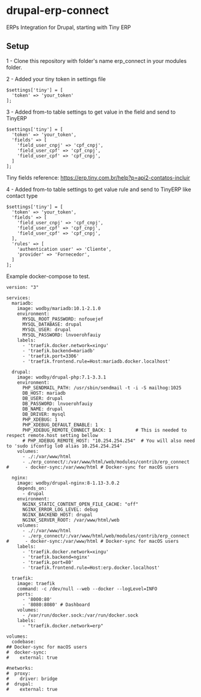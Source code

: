 # drupal-erp-connect
ERPs Integration for Drupal, starting with Tiny ERP

## Setup
1 - Clone this repository with folder's name erp_connect in your modules folder.

2 - Added your tiny token in settings file
```
$settings['tiny'] = [
  'token' => 'your_token'
];
```

3 - Added from-to table settings to get value in the field and send to TinyERP
```
$settings['tiny'] = [
  'token' => 'your_token',
  'fields' => [
    'field_user_cnpj' => 'cpf_cnpj',
    'field_user_cpf' => 'cpf_cnpj',
    'field_user_cpf' => 'cpf_cnpj',
  ]
];
```
Tiny fields reference: https://erp.tiny.com.br/help?p=api2-contatos-incluir

4 - Added from-to table settings to get value rule and send to TinyERP like contact type
```
$settings['tiny'] = [
  'token' => 'your_token',
  'fields' => [
    'field_user_cnpj' => 'cpf_cnpj',
    'field_user_cpf' => 'cpf_cnpj',
    'field_user_cpf' => 'cpf_cnpj',
  ],
  'rules' => [
    'authentication user' => 'Cliente',
    'provider' => 'Fornecedor',
  ]
];
```

Example docker-compose to test.

```ansible
version: "3"

services:
  mariadb:
    image: wodby/mariadb:10.1-2.1.0
    environment:
      MYSQL_ROOT_PASSWORD: nofouejef
      MYSQL_DATABASE: drupal
      MYSQL_USER: drupal
      MYSQL_PASSWORD: lnvoerohfauiy
    labels:
      - 'traefik.docker.network=xingu'
      - 'traefik.backend=mariadb'
      - 'traefik.port=3306'
      - 'traefik.frontend.rule=Host:mariadb.docker.localhost'

  drupal:
    image: wodby/drupal-php:7.1-3.3.1
    environment:
      PHP_SENDMAIL_PATH: /usr/sbin/sendmail -t -i -S mailhog:1025
      DB_HOST: mariadb
      DB_USER: drupal
      DB_PASSWORD: lnvoerohfauiy
      DB_NAME: drupal
      DB_DRIVER: mysql
      PHP_XDEBUG: 1
      PHP_XDEBUG_DEFAULT_ENABLE: 1
      PHP_XDEBUG_REMOTE_CONNECT_BACK: 1         # This is needed to respect remote.host setting bellow
      # PHP_XDEBUG_REMOTE_HOST: "10.254.254.254"  # You will also need to 'sudo ifconfig lo0 alias 10.254.254.254'
    volumes:
      - ./:/var/www/html
      - ./erp_connect/:/var/www/html/web/modules/contrib/erp_connect
#      - docker-sync:/var/www/html # Docker-sync for macOS users

  nginx:
    image: wodby/drupal-nginx:8-1.13-3.0.2
    depends_on:
      - drupal
    environment:
      NGINX_STATIC_CONTENT_OPEN_FILE_CACHE: "off"
      NGINX_ERROR_LOG_LEVEL: debug
      NGINX_BACKEND_HOST: drupal
      NGINX_SERVER_ROOT: /var/www/html/web
    volumes:
      - ./:/var/www/html
      - ./erp_connect/:/var/www/html/web/modules/contrib/erp_connect
#      - docker-sync:/var/www/html # Docker-sync for macOS users
    labels:
      - 'traefik.docker.network=xingu'
      - 'traefik.backend=nginx'
      - 'traefik.port=80'
      - 'traefik.frontend.rule=Host:erp.docker.localhost'

  traefik:
    image: traefik
    command: -c /dev/null --web --docker --logLevel=INFO
    ports:
      - '8000:80'
      - '8080:8080' # Dashboard
    volumes:
      - /var/run/docker.sock:/var/run/docker.sock
    labels:
      - "traefik.docker.network=erp"

volumes:
  codebase:
## Docker-sync for macOS users
#  docker-sync:
#    external: true

#networks:
#  proxy:
#    driver: bridge
#  drupal:
#    external: true
```